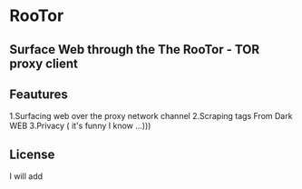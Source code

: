 # RooTor 

## Surface Web through the The RooTor - TOR proxy client 

## Feautures
1.Surfacing web over the proxy network channel
2.Scraping tags From Dark WEB
3.Privacy ( it's funny I know ...)))

## License 
I will add
